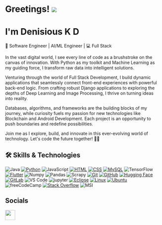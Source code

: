# Greetings! ![](https://user-images.githubusercontent.com/18350557/176309783-0785949b-9127-417c-8b55-ab5a4333674e.gif) 
# I'm Denisious K D

🚀 Software Engineer | AI/ML Engineer | 💻 Full Stack 

In the vast digital world, I see every line of code as a brushstroke on the canvas of innovation. With Python as my toolkit and Machine Learning as my guiding force, I transform raw data into intelligent solutions.

Venturing through the world of Full Stack Development, I build dynamic applications that seamlessly connect front-end experiences with powerful back-end logic. From crafting robust Django applications to exploring the depths of Deep Learning and Image Processing, I thrive on turning ideas into reality.

Databases, algorithms, and frameworks are the building blocks of my journey, while curiosity fuels my passion for new technologies like Blockchain and Android Development. Each project is an opportunity to push boundaries and redefine possibilities.

Join me as I explore, build, and innovate in this ever-evolving world of technology. Let's code the future together! 🚀💡

## 🛠 Skills & Technologies

![Java](https://custom-icon-badges.demolab.com/badge/Java-3a75b0.svg?logo=java&logoColor=white&style=plastic)
[![Python](https://img.shields.io/badge/Python-1e415e?logo=python&logoColor=fff&style=plastic)](#)
![JavaScript](https://img.shields.io/badge/JavaScript-000?logo=javascript&logoColor=F7DF1E&style=plastic)
[![HTML](https://img.shields.io/badge/HTML-white.svg?logo=html5&logoColor=E34F26&style=plastic)](#)
[![CSS](https://img.shields.io/badge/CSS-fff?logo=css3&logoColor=1572B6&style=plastic)](#)
[![MySQL](https://img.shields.io/badge/MySQL-4479A1?logo=mysql&logoColor=fff&style=plastic)](#)
![TensorFlow](https://img.shields.io/badge/TensorFlow-fff?logo=tensorflow&logoColor=FF6F00&style=plastic)
[![Flutter](https://img.shields.io/badge/Flutter-white?logo=flutter&logoColor=02569B&style=plastic)](#)
![Numpy](https://img.shields.io/badge/-NumPy-013243?logo=numpy&logoColor=white&style=plastic)
![Pandas](https://img.shields.io/badge/Pandas-FFFFFF?logo=pandas&logoColor=150458&style=plastic)
![Scrapy](https://img.shields.io/badge/-Scrapy-60A839?logo=scrapy&logoColor=white&style=plastic)
[![Git](https://img.shields.io/badge/Git-F05032?logo=git&logoColor=fff&style=plastic)](#)
[![GitHub](https://img.shields.io/badge/GitHub-%23121011.svg?logo=github&logoColor=white&style=plastic)](#)
[![Hugging Face](https://img.shields.io/badge/Hugging%20Face-FFD21E?logo=huggingface&logoColor=000&style=plastic)](#)
[![GitLab](https://img.shields.io/badge/GitLab-FC6D26?logo=gitlab&logoColor=fff&style=plastic)](#)
![VS Code](https://custom-icon-badges.demolab.com/badge/VS%20Code-black.svg?logo=vs%20code&logoColor=white&style=plastic)
![jupyter](https://img.shields.io/badge/Jupyter-fff?logo=jupyter&logoColor=F37626&style=plastic)
[![Eclipse](https://img.shields.io/badge/Eclipse-FE7A16.svg?logo=Eclipse&logoColor=white&style=plastic)](#)
[![Linux](https://img.shields.io/badge/Linux-FCC624?logo=linux&logoColor=black&style=plastic)](#)
[![Ubuntu](https://img.shields.io/badge/Ubuntu-000?logo=ubuntu&logoColor=E95420&style=plastic)](#)
![freeCodeCamp](https://img.shields.io/badge/-freeCodeCamp-0A0A23?logo=freecodecamp&logoColor=white&style=plastic)
[![Stack Overflow](https://img.shields.io/badge/-StackOverflow-FE7A16?logo=stack-overflow&logoColor=white&style=plastic)](#)
![MSI](https://img.shields.io/badge/-MSI-000?logo=msi&logoColor=FF0000&style=plastic)

[comment]: <> (https://github.com/inttter/md-badges?tab=readme-ov-file#-work-and-jobs)
[comment]: <> (https://simpleicons.org/)

## Socials

<p align="left"><a href="https://www.linkedin.com/in/denisious-k-d/" target="_blank" rel="noreferrer"> <picture> <source media="(prefers-color-scheme: dark)" srcset="https://raw.githubusercontent.com/danielcranney/readme-generator/main/public/icons/socials/linkedin-dark.svg" /> <source media="(prefers-color-scheme: light)" srcset="https://raw.githubusercontent.com/danielcranney/readme-generator/main/public/icons/socials/linkedin.svg" /> <img src="https://raw.githubusercontent.com/danielcranney/readme-generator/main/public/icons/socials/linkedin.svg" width="32" height="32" /> </picture> </a></p>


